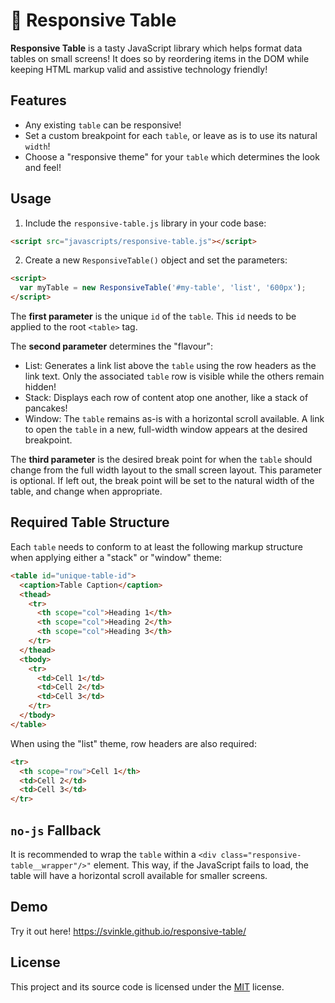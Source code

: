 # 🍱 Responsive Table

**Responsive Table** is a tasty JavaScript library which helps format data tables on small
screens! It does so by reordering items in the DOM while keeping HTML markup
valid and assistive technology friendly!

## Features

- Any existing `table` can be responsive!
- Set a custom breakpoint for each `table`, or leave as is to use its natural `width`!
- Choose a "responsive theme" for your `table` which determines the look and feel!

## Usage

1. Include the `responsive-table.js` library in your code base:

```html
<script src="javascripts/responsive-table.js"></script>
```

2. Create a new `ResponsiveTable()` object and set the parameters:

```html
<script>
  var myTable = new ResponsiveTable('#my-table', 'list', '600px');
</script>
```

The **first parameter** is the unique `id` of the `table`. This `id` needs to be applied to the root `<table>` tag.

The **second parameter** determines the "flavour":

- List: Generates a link list above the `table` using the row headers as the link text. Only the associated `table` row is visible while the others remain hidden!
- Stack: Displays each row of content atop one another, like a stack of pancakes!
- Window: The `table` remains as-is with a horizontal scroll available. A link to open the `table` in a new, full-width window appears at the desired breakpoint.

The **third parameter** is the desired break point for when the `table` should change from the full width layout to the small screen layout. This parameter is optional. If left out, the break point will be set to the natural width of the table, and change when appropriate.

## Required Table Structure

Each `table` needs to conform to at least the following markup structure when applying either a "stack" or "window" theme:

```html
<table id="unique-table-id">
  <caption>Table Caption</caption>
  <thead>
    <tr>
      <th scope="col">Heading 1</th>
      <th scope="col">Heading 2</th>
      <th scope="col">Heading 3</th>
    </tr>
  </thead>
  <tbody>
    <tr>
      <td>Cell 1</td>
      <td>Cell 2</td>
      <td>Cell 3</td>
    </tr>
  </tbody>
</table>
```

When using the "list" theme, row headers are also required:

```html
<tr>
  <th scope="row">Cell 1</th>
  <td>Cell 2</td>
  <td>Cell 3</td>
</tr>
```

## `no-js` Fallback

It is recommended to wrap the `table` within a `<div class="responsive-table__wrapper"/>"` element. This way, if the JavaScript fails to load, the table will have a horizontal scroll available for smaller screens.

## Demo

Try it out here! https://svinkle.github.io/responsive-table/

## License

This project and its source code is licensed under the [MIT](LICENSE.txt) license.
